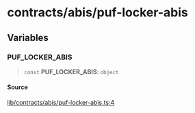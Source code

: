 # contracts/abis/puf-locker-abis

## Variables

### PUF\_LOCKER\_ABIS

> `const` **PUF\_LOCKER\_ABIS**: `object`

#### Source

[lib/contracts/abis/puf-locker-abis.ts:4](https://github.com/PufferFinance/puffer-sdk/blob/f94047cccf0b8bbd9162171a06fc9e32df6ed317/lib/contracts/abis/puf-locker-abis.ts#L4)
